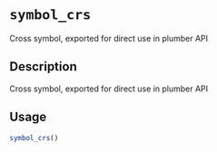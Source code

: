 # `symbol_crs`

Cross symbol, exported for direct use in plumber API


## Description

Cross symbol, exported for direct use in plumber API


## Usage

```r
symbol_crs()
```


